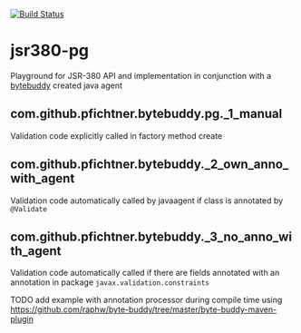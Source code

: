 [![Build Status](https://travis-ci.org/pfichtner/jsr380-pg.svg?branch=master)](https://travis-ci.org/pfichtner/jsr380-pg)

# jsr380-pg

Playground for JSR-380 API and implementation in conjunction with a [bytebuddy](https://bytebuddy.net/) created java agent

com.github.pfichtner.bytebuddy.pg._1_manual
-------------------------------------------
Validation code explicitly called in factory method create

com.github.pfichtner.bytebuddy._2_own_anno_with_agent
-----------------------------------------------------
Validation code automatically called by javaagent if class is annotated by ``@Validate``

com.github.pfichtner.bytebuddy._3_no_anno_with_agent
----------------------------------------------------
Validation code automatically called if there are fields annotated with an annotation in package ``javax.validation.constraints``

TODO add example with annotation processor during compile time using https://github.com/raphw/byte-buddy/tree/master/byte-buddy-maven-plugin

